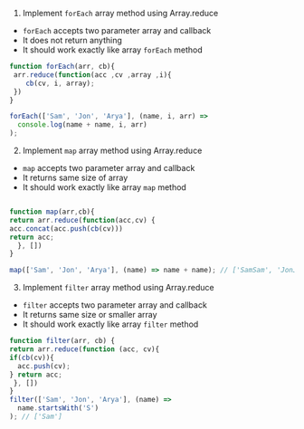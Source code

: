 1. Implement `forEach` array method using Array.reduce

- `forEach` accepts two parameter array and callback
- It does not return anything
- It should work exactly like array `forEach` method

```js
function forEach(arr, cb){
 arr.reduce(function(acc ,cv ,array ,i){
    cb(cv, i, array);
 })
}

forEach(['Sam', 'Jon', 'Arya'], (name, i, arr) =>
  console.log(name + name, i, arr)
);
```

2. Implement `map` array method using Array.reduce

- `map` accepts two parameter array and callback
- It returns same size of array
- It should work exactly like array `map` method

```js

function map(arr,cb){
return arr.reduce(function(acc,cv) {
acc.concat(acc.push(cb(cv))) 
return acc;
  }, []) 
}

map(['Sam', 'Jon', 'Arya'], (name) => name + name); // ['SamSam', 'JonJon', 'AryaArya']
```

3. Implement `filter` array method using Array.reduce

- `filter` accepts two parameter array and callback
- It returns same size or smaller array
- It should work exactly like array `filter` method

```js
function filter(arr, cb) {
return arr.reduce(function (acc, cv){
if(cb(cv)){
  acc.push(cv);
} return acc;
 }, [])
}
filter(['Sam', 'Jon', 'Arya'], (name) =>
  name.startsWith('S')
); // ['Sam']
```
